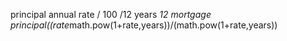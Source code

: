 principal
annual rate / 100 /12
years *12
 mortgage
 principal((rate*math.pow(1+rate,years))/(math.pow(1+rate,years))
